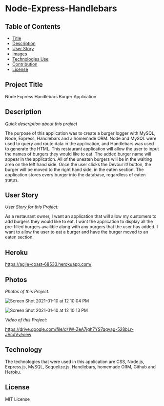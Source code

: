 # Node-Express-Handlebars

## Table of Contents

- [Title](#title)
- [Description](#description)
- [User Story](#story)
- [Images](#photos)
- [Technologies Use](#technology)
- [Contribution](#contribution)
- [License](#license)

## Project Title

Node Express Handlebars Burger Application

## Description

_Quick description about this project_

The purpose of this application was to create a burger logger with MySQL, Node, Express, Handlebars and a homemade ORM. Node and MySQL were used to query and route data in the application, and Handlebars was used to generate the HTML. This restaurant application will allow the user to input the names of burgers they would like to eat. The added burger name will appear in the application. All of the uneaten burgers will be in the waiting area on the left hand side. Once the user clicks the Devour it! button, the burger will be moved to the right hand side, in the eaten section. The application stores every burger into the database, regardless of eaten status.

## User Story

_User Story for this Project:_

As a restaurant owner, I want an application that will allow my customers to add burgers they would like to eat. I want the application to display all the pre-filled burgers availible along with any burgers that the user has added. I want to allow the user to eat a burger and have the burger moved to an eaten section.

## Heroku

https://agile-coast-68533.herokuapp.com/

## Photos

_Photos of this Project:_

![Screen Shot 2021-01-10 at 12 10 04 PM](https://user-images.githubusercontent.com/70075378/104132799-d87ac600-533c-11eb-826e-07fd7d8ecf36.png)

![Screen Shot 2021-01-10 at 12 10 13 PM](https://user-images.githubusercontent.com/70075378/104132811-e92b3c00-533c-11eb-9486-dbe2776545d2.png)

_Video of this Project:_

https://drive.google.com/file/d/1W-ZeA7jqh7YS7gqvag-528bLr-JVcdVv/view

## Technology

The technologies that were used in this application are CSS, Node.js, Express.js, MySQL, Sequelize.js, Handlebars, homemade ORM, Github and Heroku.

## License

MIT License
